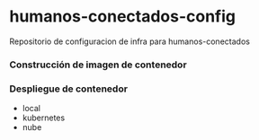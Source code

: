# humanos-conectados-config
Repositorio de configuracion de infra para humanos-conectados

### Construcción de imagen de contenedor

### Despliegue de contenedor
- local
- kubernetes
- nube
  
